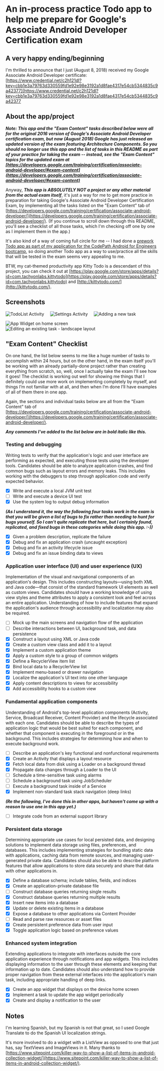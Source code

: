 # An in-process practice Todo app to help me prepare for Google's Associate Android Developer Certification exam

## A very happy ending/beginning

I'm thrilled to announce that I just (August 8, 2018) received my Google Associate Android Developer certificate: [https://www.credential.net/c2h121dl?key=cbb1e3a79763d330559fd1e92e98e3192a1d8fae4317e54cb5344835c9a42377](https://www.credential.net/c2h121dl?key=cbb1e3a79763d330559fd1e92e98e3192a1d8fae4317e54cb5344835c9a42377

## About the app/project

**_Note: This app and the "Exam Content" tasks described below were all for the original 2016 version of Google's 
Associate Android Developer certification exam, but now (August 2018) Google has just released an updated version 
of the exam featuring Architecture Components. So you should no longer use this app and the list of tasks in this 
README as part of your practice for taking the exam -- instead, see the "Exam Content" topics for the updated exam
at [https://developers.google.com/training/certification/associate-android-developer/#exam-content](https://developers.google.com/training/certification/associate-android-developer/#exam-content)_**

Anyway, **_This app is ABSOLUTELY NOT a project or any other material from the actual exam itself_**, it's just a way 
for me to get more practice in preparation for taking Google's Associate Android Developer Certification Exam, by 
implementing all the tasks listed on the "Exam Content" tab of 
[https://developers.google.com/training/certification/associate-android-developer/](https://developers.google.com/training/certification/associate-android-developer/). 
(If you continue to scroll down through this README, you'll see a checklist of all those tasks, which I'm checking off 
one by one as I implement them in the app.)

It's also kind of a way of coming full circle for me -- I had done a [prework Todo app as part of my application for the CodePath Android for Engineers bootcamp](https://github.com/tachyonlabs/CodePath-Android-Bootcamp-Prework), so doing another Todo app as a way to use/practice all the skills that will be tested in the exam seems very appealing to me. 

BTW, my cat-themed productivity app Kitty Todo is a descendant of this project, you can check it out at [https://play.google.com/store/apps/details?id=com.tachyonlabs.kittytodo](https://play.google.com/store/apps/details?id=com.tachyonlabs.kittytodo) and [http://kittytodo.com/](http://kittytodo.com/).

## Screenshots

![TodoList Activity](https://github.com/tachyonlabs/Todo-App-to-practice-for-the-Google-Associate-Android-Developer-Certification-Exam/blob/master/TodoListActivity.png "TodoList Activity") &nbsp; &nbsp; ![Settings Activity](https://github.com/tachyonlabs/Todo-App-to-practice-for-the-Google-Associate-Android-Developer-Certification-Exam/blob/master/SettingsActivity.png "Settings Activity") &nbsp; &nbsp; ![Adding a new task](https://github.com/tachyonlabs/Todo-App-to-practice-for-the-Google-Associate-Android-Developer-Certification-Exam/blob/master/adding-a-new-task.png "Adding a new task")

![App Widget on home screen](https://github.com/tachyonlabs/Todo-App-to-practice-for-the-Google-Associate-Android-Developer-Certification-Exam/blob/master/app-widget.png "App Widget on home screen") &nbsp; &nbsp; ![Editing an existing task - landscape layout](https://github.com/tachyonlabs/Todo-App-to-practice-for-the-Google-Associate-Android-Developer-Certification-Exam/blob/master/editing-an-existing-task-landscape.png "Editing an existing task - landscape layout")

## "Exam Content" Checklist

On one hand, the list below seems to me like a huge number of tasks to accomplish within 24 hours, but on the other hand, in the exam itself you'll be working with an already partially-done project rather than creating everything from scratch, so, well, once I actually take the exam I'll see how it goes! The checklist is working out well for showing me things that I definitely could use more work on implementing completely by myself, and things I’m not familiar with at all, and then when I’m done I’ll have examples of all of them there in one app.

Again, the sections and individual tasks below are all from the "Exam Content" tab of [https://developers.google.com/training/certification/associate-android-developer/](https://developers.google.com/training/certification/associate-android-developer/). 

**_Any comments I've added to the list below are in bold italic like this._**

### Testing and debugging

Writing tests to verify that the application's logic and user interface are performing as expected, and executing those tests using the developer tools. Candidates should be able to analyze application crashes, and find common bugs such as layout errors and memory leaks. This includes working with the debuggers to step through application code and verify expected behavior.

* [x] Write and execute a local JVM unit test
* [ ] Write and execute a device UI test
* [x] Use the system log to output debug information

**_(As I understand it, the way the following four tasks work in the exam is that you will be given a list of bugs to fix rather than needing to hunt for bugs yourself. So I can't quite replicate that here, but I certainly found, replicated, and fixed bugs in these categories while doing this app. :-))_**

* [x] Given a problem description, replicate the failure
* [x] Debug and fix an application crash (uncaught exception)
* [x] Debug and fix an activity lifecycle issue
* [x] Debug and fix an issue binding data to views

### Application user interface (UI) and user experience (UX)

Implementation of the visual and navigational components of an application's design. This includes constructing layouts—using both XML and Java code—that consist of the standard framework UI elements as well as custom views. Candidates should have a working knowledge of using view styles and theme attributes to apply a consistent look and feel across an entire application. Understanding of how to include features that expand the application's audience through accessibility and localization may also be required.

* [ ] Mock up the main screens and navigation flow of the application
* [ ] Describe interactions between UI, background task, and data persistence
* [x] Construct a layout using XML or Java code
* [x] Create a custom view class and add it to a layout
* [x] Implement a custom application theme
* [x] Apply a custom style to a group of common widgets
* [x] Define a RecyclerView item list
* [x] Bind local data to a RecyclerView list
* [x] Implement menu-based or drawer navigation
* [x] Localize the application's UI text into one other language
* [x] Apply content descriptions to views for accessibility
* [x] Add accessibility hooks to a custom view

### Fundamental application components

Understanding of Android's top-level application components (Activity, Service, Broadcast Receiver, Content Provider) and the lifecycle associated with each one. Candidates should be able to describe the types of application logic that would be best suited for each component, and whether that component is executing in the foreground or in the background. This includes strategies for determining how and when to execute background work.

* [ ] Describe an application's key functional and nonfunctional requirements
* [x] Create an Activity that displays a layout resource
* [x] Fetch local data from disk using a Loader on a background thread
* [x] Propagate data changes through a Loader to the UI
* [ ] Schedule a time-sensitive task using alarms
* [ ] Schedule a background task using JobScheduler
* [ ] Execute a background task inside of a Service
* [x] Implement non-standard task stack navigation (deep links)

**_(Re the following, I've done this in other apps, but haven't come up with a reason to use one in this app yet.)_**

* [ ] Integrate code from an external support library

### Persistent data storage

Determining appropriate use cases for local persisted data, and designing solutions to implement data storage using files, preferences, and databases. This includes implementing strategies for bundling static data with applications, caching data from remote sources, and managing user-generated private data. Candidates should also be able to describe platform features that allow applications to store data securely and share that data with other applications in.

* [x] Define a database schema; include tables, fields, and indices
* [x] Create an application-private database file
* [ ] Construct database queries returning single results
* [x] Construct database queries returning multiple results
* [x] Insert new items into a database
* [x] Update or delete existing items in a database
* [x] Expose a database to other applications via Content Provider
* [ ] Read and parse raw resources or asset files
* [x] Create persistent preference data from user input
* [x] Toggle application logic based on preference values

### Enhanced system integration

Extending applications to integrate with interfaces outside the core application experience through notifications and app widgets. This includes displaying information to the user through these elements and keeping that information up to date. Candidates should also understand how to provide proper navigation from these external interfaces into the application's main task, including appropriate handling of deep links.

* [x] Create an app widget that displays on the device home screen
* [x] Implement a task to update the app widget periodically
* [x] Create and display a notification to the user
    
## Notes

I'm learning Spanish, but my Spanish is not that great, so I used Google Translate to do the Spanish UI localization strings.

It's more involved to do a widget with a ListView as opposed to one that just has, say TextViews and ImageViews in it. Many thanks to [https://www.sitepoint.com/killer-way-to-show-a-list-of-items-in-android-collection-widget/](https://www.sitepoint.com/killer-way-to-show-a-list-of-items-in-android-collection-widget/).
